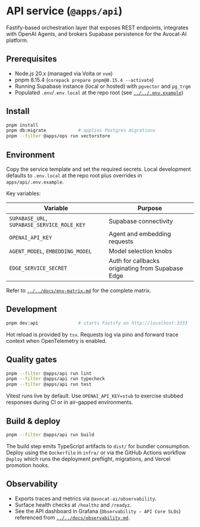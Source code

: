 # API service (`@apps/api`)

Fastify-based orchestration layer that exposes REST endpoints, integrates with OpenAI Agents, and brokers Supabase persistence for the Avocat-AI platform.

## Prerequisites

- Node.js 20.x (managed via Volta or `nvm`)
- pnpm 8.15.4 (`corepack prepare pnpm@8.15.4 --activate`)
- Running Supabase instance (local or hosted) with `pgvector` and `pg_trgm`
- Populated `.env`/`.env.local` at the repo root (see [`../../.env.example`](../../.env.example))

## Install

```bash
pnpm install
pnpm db:migrate            # applies Postgres migrations
pnpm --filter @apps/ops run vectorstore
```

## Environment

Copy the service template and set the required secrets. Local development defaults to `.env.local` at the repo root plus overrides in `apps/api/.env.example`.

Key variables:

| Variable | Purpose |
| --- | --- |
| `SUPABASE_URL`, `SUPABASE_SERVICE_ROLE_KEY` | Supabase connectivity |
| `OPENAI_API_KEY` | Agent and embedding requests |
| `AGENT_MODEL`, `EMBEDDING_MODEL` | Model selection knobs |
| `EDGE_SERVICE_SECRET` | Auth for callbacks originating from Supabase Edge |

Refer to [`../../docs/env-matrix.md`](../../docs/env-matrix.md) for the complete matrix.

## Development

```bash
pnpm dev:api               # starts Fastify on http://localhost:3333
```

Hot reload is provided by `tsx`. Requests log via pino and forward trace context when OpenTelemetry is enabled.

## Quality gates

```bash
pnpm --filter @apps/api run lint
pnpm --filter @apps/api run typecheck
pnpm --filter @apps/api run test
```

Vitest runs live by default. Use `OPENAI_API_KEY=stub` to exercise stubbed responses during CI or in air-gapped environments.

## Build & deploy

```bash
pnpm --filter @apps/api run build
```

The build step emits TypeScript artifacts to `dist/` for bundler consumption. Deploy using the `Dockerfile` in `infra/` or via the GitHub Actions workflow `Deploy` which runs the deployment preflight, migrations, and Vercel promotion hooks.

## Observability

- Exports traces and metrics via `@avocat-ai/observability`.
- Surface health checks at `/healthz` and `/readyz`.
- See the API dashboard in Grafana (`Observability › API Core SLOs`) referenced from [`../../docs/observability.md`](../../docs/observability.md).
